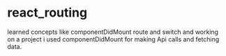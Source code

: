 # react_routing
learned concepts like componentDidMount route and switch and working on a project 
i used componentDidMount for making Api calls and fetching data.

